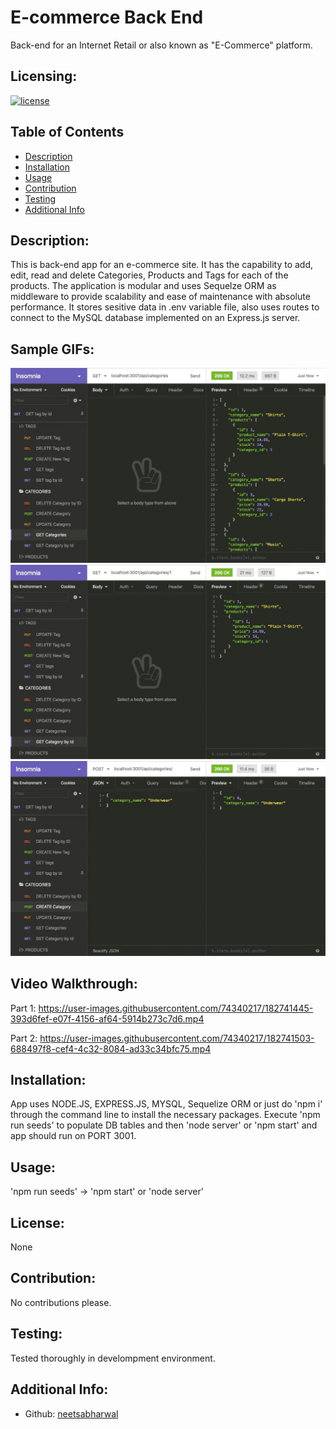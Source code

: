 # E-commerce Back End

Back-end for an Internet Retail or also known as "E-Commerce" platform. 

  ## Licensing:
  [![license](https://img.shields.io/badge/license-None-blue)](https://shields.io)

  ## Table of Contents 
  - [Description](#description)
  - [Installation](#installation)
  - [Usage](#usage)
  - [Contribution](#contribution)
  - [Testing](#testing)
  - [Additional Info](#additional-info)

  ## Description:
   This is back-end app for an e-commerce site. It has the capability to add, edit, read and delete Categories, Products and Tags for each of the products. The application is modular and uses Sequelze ORM as middleware to provide scalability and ease of maintenance with absolute performance. It stores sesitive data in .env variable file, also uses routes to connect to the MySQL database implemented on an Express.js server.
  
  ## Sample GIFs:
  <img src="./Assets/13-orm-homework-demo-01.gif">
  <img src="./Assets/13-orm-homework-demo-02.gif">
  <img src="./Assets/13-orm-homework-demo-03.gif">

  ## Video Walkthrough:
  Part 1: https://user-images.githubusercontent.com/74340217/182741445-393d6fef-e07f-4156-af64-5914b273c7d6.mp4

  Part 2: https://user-images.githubusercontent.com/74340217/182741503-688497f8-cef4-4c32-8084-ad33c34bfc75.mp4
  
  ## Installation:
  App uses NODE.JS, EXPRESS.JS, MYSQL, Sequelize ORM or just do 'npm i' through the command line to install the necessary packages. Execute 'npm run seeds' to populate DB tables and then 'node server' or 'npm start' and app should run on PORT 3001.

  ## Usage:
  'npm run seeds' -> 'npm start' or 'node server'

  ## License:
  None

  ## Contribution:
  No contributions please.

  ## Testing:
  Tested thoroughly in develompment environment.
  
  ## Additional Info:
  - Github: [neetsabharwal](https://github.com/neetsabharwal)
